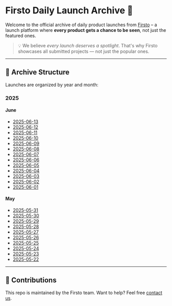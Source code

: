 # Firsto Daily Launch Archive 🚀

Welcome to the official archive of daily product launches from [Firsto](https://firsto.co) – a launch platform where **every product gets a chance to be seen**, not just the featured ones.

> 💡 We believe _every launch deserves a spotlight_. That's why Firsto showcases all submitted projects — not just the popular ones.

---

## 📁 Archive Structure

Launches are organized by year and month:

### 2025

#### June

- [2025-06-13](2025/daily-launches-2025-06-13.md)
- [2025-06-12](2025/daily-launches-2025-06-12.md)
- [2025-06-11](2025/daily-launches-2025-06-11.md)
- [2025-06-10](2025/daily-launches-2025-06-10.md)
- [2025-06-09](2025/daily-launches-2025-06-09.md)
- [2025-06-08](2025/daily-launches-2025-06-08.md)
- [2025-06-07](2025/daily-launches-2025-06-07.md)
- [2025-06-06](2025/daily-launches-2025-06-06.md)
- [2025-06-05](2025/daily-launches-2025-06-05.md)
- [2025-06-04](2025/daily-launches-2025-06-04.md)
- [2025-06-03](2025/daily-launches-2025-06-03.md)
- [2025-06-02](2025/daily-launches-2025-06-02.md)
- [2025-06-01](2025/daily-launches-2025-06-01.md)

#### May

- [2025-05-31](2025/daily-launches-2025-05-31.md)
- [2025-05-30](2025/daily-launches-2025-05-30.md)
- [2025-05-29](2025/daily-launches-2025-05-29.md)
- [2025-05-28](2025/daily-launches-2025-05-28.md)
- [2025-05-27](2025/daily-launches-2025-05-27.md)
- [2025-05-26](2025/daily-launches-2025-05-26.md)
- [2025-05-25](2025/daily-launches-2025-05-25.md)
- [2025-05-24](2025/daily-launches-2025-05-24.md)
- [2025-05-23](2025/daily-launches-2025-05-23.md)
- [2025-05-22](2025/daily-launches-2025-05-22.md)

---
## 🤝 Contributions

This repo is maintained by the Firsto team. Want to help? Feel free [contact us](mailto:contact@firsto.co).
